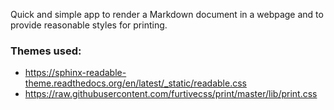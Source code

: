 
Quick and simple app to render a Markdown document in a webpage and to provide reasonable styles for printing.

### Themes used:
- https://sphinx-readable-theme.readthedocs.org/en/latest/_static/readable.css
- https://raw.githubusercontent.com/furtivecss/print/master/lib/print.css
